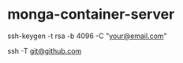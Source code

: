 # monga-container-server

ssh-keygen -t rsa -b 4096 -C "your@email.com"

ssh -T git@github.com






